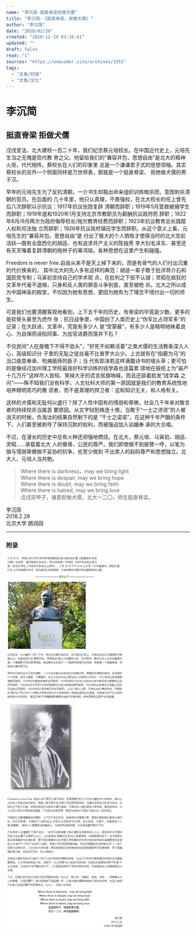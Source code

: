 ```yaml
---
name: "李沉简-挺直脊梁拒做犬儒"
title: "李沉简-《挺直脊梁，拒做犬儒》"
author: "李沉简"
date: "2018/02/28"
created: "2020-12-19 03:16:41"
updated: ""
draft: false
read: "1"
sources: "https://onecoder.site/archives/1552"
tags: 
  - "文章/时政"
  - "文章/文化"
---
```



# 李沉简

## 挺直脊梁 拒做犬儒

戊戌变法、北大建校一百二十年，我们纪念蔡元培校长。在中国近代史上，元培先生当之无愧是现代教
育之父。他留给我们的“兼容并包，思想自由”是北大的精神火炬，代代相传。蔡校长在人们的印象里
总是一个谦谦君子式的思想领袖。其实蔡校长的另外一个侧面同样是万世师表，那就是一个挺直脊梁、
拒绝做犬儒的男子汉。

早年的元培先生为了反抗清朝，一介书生却豁出命来组织训练暗杀团，意图刺杀清朝的官员。在后面的
几十年里，他只认真理，不畏强权，在北大校长的任上曾先后八次辞职以示抗议：1917年抗议张勋复辟
清朝而辞职；1919年5月营救被捕学生而辞职；1919年底和1920年1月支持北京市教职员为薪酬抗议政府而
辞职；1922年8月/9月两次为政府侮辱校长/拖欠教育经费而辞职；1923年抗议教育总长践踏人权和司法独
立而辞职；1926年抗议政府镇压学生而辞职。从这个意义上看，元培先生的“兼容并包，思想自由”是
付出了极大的个人牺牲才使得当时的北大空前活跃—既有全盘西化的胡适、也有追求共产主义的陈独秀
李大钊毛泽东、甚至还有天天嚷着复辟清朝的拖辫子的辜鸿铭。各种思想在这里产生和碰撞。

Freedom is never free.自由从来不是天上掉下来的，而是有骨气的人们付出沉重的代价换来的，
其中北大的先人多有这样的典范：胡适一辈子敢于批评蒋介石和国民党专制；马寅初坚持自己的学术观
点，在批判之下拒不认错；灵昭在疯狂的文革年代毫不退缩，只身和反人类的罪恶斗争到底，直至被枪
杀。北大之所以成为中国神圣的殿堂，不仅因为她有思想，更因为她有为了理念不惜付出一切的师生。

可是我们也要清醒客观地看到，上下五千年的历史，有脊梁的毕竟是少数，更多的是软骨头甚至为虎作
伥：抗日战争里，中国创了人类历史上“伪军比占领军多”的记录；在大跃进、文革中，究竟有多少人
是“受蒙蔽”，有多少人是精明地昧着良心、为自保而诬陷同事、为加官进爵而落井下石？

不仅民间“人在屋檐下不得不低头”，“好死不如赖活着”之类犬儒的生活教条深入人心，高级知识分
子里的无耻之徒丝毫不比普罗大众少。上古就有在“指鹿为马”的当口曲意奉承、吮痈舐痔的臣子；当
代有郭沫若这样满腹诗书的墙头草；更可怕的是像经过加州理工学院最良好科学训练的钱学森也连篇累
牍地在报纸上为“亩产十几万斤”这样尽人皆知、笑掉大牙的谎言摇旗呐喊，而且还舔着脸发“钱学森
之问”——殊不知我们没有科学、人文社科大师的第一原因就是我们的教育系统性地培养精明乖巧的撒
谎者，而不是真理的捍卫者：这和知识无关，和人格有关。

这样的犬儒和无耻何以盛行？除了人性中固有的懦弱和卑微，社会几千年来对敢言者的持续绞杀当属首
要原因。从文字狱到株连十族，当敢于“一士之谔谔”的人被消灭的时候，负淘汰的结果自然剩下的是
“千士之诺诺”。在这种千年严酷的条件下，人们甚至被剥夺了保持沉默的权利，而被强迫加入谄媚奉
承的大合唱。

不过，在漫长的历史中总有火种还顽强地燃烧。在北大，蔡元培、马寅初、胡适、灵昭……承载着北大
人的傲骨，公民的尊严。我们即使做不到振臂一呼，以笔为旗与懦弱卑微做不妥协的抗争，也至少做到
不出卖人的起码尊严和思想独立。北大人、元培人当共勉。

> Where there is darkness，may we bring light  
> Where there is despair, may we bring hope  
> Where there is doubt, may we bring faith  
> Where there is hatred, may we bring love  
> 戊戌双甲子，诸君拒做犬儒，北大一二〇，师生挺直脊梁。  

李沉简  
2018.2.28  
北京大学 朗润园  

---

### 附录

![李沉简](../assets/image/lichenjian.png)
